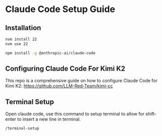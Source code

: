 # Claude Code Setup Guide

## Installation

```sh
nvm install 22
nvm use 22
```

```sh
npm install -g @anthropic-ai/claude-code
```

## Configuring Claude Code For Kimi K2

This repo is a comprehensive guide on how to configure Claude Code for Kimi K2: <https://github.com/LLM-Red-Team/kimi-cc>

## Terminal Setup

Open claude code, use this command to setup terminal to allow for shift-enter to insert a new line in terminal.

```sh
/terminal-setup
```
